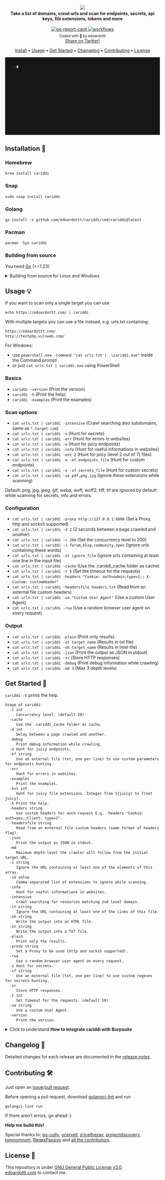 <p align="center">
  <img src="https://github.com/edoardottt/images/blob/main/cariddi/logo.png"><br>
  <b>Take a list of domains, crawl urls and scan for endpoints, secrets, api keys, file extensions, tokens and more</b><br>
  <br>
  <!-- go-report-card -->
  <a href="https://goreportcard.com/report/github.com/edoardottt/cariddi">
    <img src="https://goreportcard.com/badge/github.com/edoardottt/cariddi" alt="go-report-card" />
  </a>
  <!-- workflows -->
  <a href="https://github.com/edoardottt/cariddi/actions">
    <img src="https://github.com/edoardottt/cariddi/actions/workflows/go.yml/badge.svg?branch=main" alt="workflows" />
  </a>
  <br>
  <sub>
    Coded with 💙 by edoardottt
  </sub>
  <br>
  <!--Tweet button-->
  <a href="https://twitter.com/intent/tweet?url=https://github.com/edoardottt/cariddi&text=Take%20a%20list%20of%20domains,%20crawl%20urls%20and%20scan%20for%20endpoints,%20secrets,%20api%20keys,%20file%20extensions,%20tokens%20and%20more...%20%23network%20%23security%20%23infosec%20%23oss%20%23github%20%23bugbounty%20%23linux" target="_blank">Share on Twitter!
  </a>
</p>
<p align="center">
  <a href="#installation-">Install</a> •
  <a href="#usage-">Usage</a> •
  <a href="#get-started-">Get Started</a> •
  <a href="#changelog-">Changelog</a> •
  <a href="#contributing-">Contributing</a> •
  <a href="#license-">License</a>
</p>

<!--[![asciicast](https://asciinema.org/a/415989.svg)](https://asciinema.org/a/415989)-->

<p align="center">
  <img src="https://github.com/edoardottt/images/blob/main/cariddi/cariddi.gif">
</p>

Installation 📡
----------

### Homebrew

```console
brew install cariddi
```

### Snap

```console
sudo snap install cariddi
```

### Golang

```console
go install -v github.com/edoardottt/cariddi/cmd/cariddi@latest
```

### Pacman

```console
pacman -Syu cariddi
```

### Building from source

You need [Go](https://go.dev/) (>=1.23)

<details>
  <summary>Building from source for Linux and Windows</summary>

#### Linux

```console
git clone https://github.com/edoardottt/cariddi.git
cd cariddi
go get ./...
make linux # (to install)
make unlinux # (to uninstall)
```

One-liner: `git clone https://github.com/edoardottt/cariddi.git && cd cariddi && go get ./... && make linux`

#### Windows 

Note that the executable works only in cariddi folder.

```console
git clone https://github.com/edoardottt/cariddi.git
cd cariddi
go get ./...
.\make.bat windows # (to install)
.\make.bat unwindows # (to uninstall)
```

</details>

Usage 💡
----------

If you want to scan only a single target you can use

```console
echo https://edoardottt.com/ | cariddi
```

With multiple targets you can use a file instead, e.g. urls.txt containing:

```console
https://edoardottt.com/
http://testphp.vulnweb.com/
```

For Windows:

- use `powershell.exe -Command "cat urls.txt | .\cariddi.exe"` inside the Command prompt
- or just `cat urls.txt | cariddi.exe` using PowerShell

### Basics

- `cariddi -version` (Print the version)
- `cariddi -h` (Print the help)
- `cariddi -examples` (Print the examples)

### Scan options

- `cat urls.txt | cariddi -intensive` (Crawl searching also subdomains, same as `*.target.com`)
- `cat urls.txt | cariddi -s` (Hunt for secrets)
- `cat urls.txt | cariddi -err` (Hunt for errors in websites)
- `cat urls.txt | cariddi -e` (Hunt for juicy endpoints)
- `cat urls.txt | cariddi -info` (Hunt for useful informations in websites)
- `cat urls.txt | cariddi -ext 2` (Hunt for juicy (level 2 out of 7) files)
- `cat urls.txt | cariddi -e -ef endpoints_file` (Hunt for custom endpoints)
- `cat urls.txt | cariddi -s -sf secrets_file` (Hunt for custom secrets)
- `cat urls.txt | cariddi -ie pdf,png,jpg` (Ignore these extensions while scanning)

Default: png, jpg, jpeg, gif, webp, woff, woff2, tiff, tif are ignored by default while scanning for secrets, info and errors.

### Configuration

- `cat urls.txt | cariddi -proxy http://127.0.0.1:8080` (Set a Proxy, http and socks5 supported)
- `cat urls.txt | cariddi -d 2` (2 seconds between a page crawled and another)
- `cat urls.txt | cariddi -c 200` (Set the concurrency level to 200)
- `cat urls.txt | cariddi -i forum,blog,community,open` (Ignore urls containing these words)
- `cat urls.txt | cariddi -it ignore_file` (Ignore urls containing at least one line in the input file)
- `cat urls.txt | cariddi -cache` (Use the .cariddi_cache folder as cache)
- `cat urls.txt | cariddi -t 5` (Set the timeout for the requests)
- `cat urls.txt | cariddi -headers "Cookie: auth=admin;type=2;; X-Custom: customHeader"`
- `cat urls.txt | cariddi -headersfile headers.txt` (Read from an external file custom headers)
- `cat urls.txt | cariddi -ua "Custom User Agent"` (Use a custom User Agent)
- `cat urls.txt | cariddi -rua` (Use a random browser user agent on every request)

### Output

- `cat urls.txt | cariddi -plain` (Print only results)
- `cat urls.txt | cariddi -ot target_name` (Results in txt file)
- `cat urls.txt | cariddi -oh target_name` (Results in html file)
- `cat urls.txt | cariddi -json` (Print the output as JSON in stdout)
- `cat urls.txt | cariddi -sr` (Store HTTP responses)
- `cat urls.txt | cariddi -debug` (Print debug information while crawling)
- `cat urls.txt | cariddi -md 3` (Max 3 depth levels)

Get Started 🎉
----------

`cariddi -h` prints the help.

```console
Usage of cariddi:
  -c int
     Concurrency level. (default 20)
  -cache
     Use the .cariddi_cache folder as cache.
  -d int
     Delay between a page crawled and another.
  -debug
     Print debug information while crawling.
  -e Hunt for juicy endpoints.
  -ef string
     Use an external file (txt, one per line) to use custom parameters for endpoints hunting.
  -err
     Hunt for errors in websites.
  -examples
     Print the examples.
  -ext int
     Hunt for juicy file extensions. Integer from 1(juicy) to 7(not juicy).
  -h Print the help.
  -headers string
     Use custom headers for each request E.g. -headers "Cookie: auth=yes;;Client: type=2".
  -headersfile string
     Read from an external file custom headers (same format of headers flag).
  -json
     Print the output as JSON in stdout.
  -md
     Maximum depth level the crawler will follow from the initial target URL.
  -i string
     Ignore the URL containing at least one of the elements of this array.
  -ie value
     Comma-separated list of extensions to ignore while scanning.
  -info
     Hunt for useful informations in websites.
  -intensive
     Crawl searching for resources matching 2nd level domain.
  -it string
     Ignore the URL containing at least one of the lines of this file.
  -oh string
     Write the output into an HTML file.
  -ot string
     Write the output into a TXT file.
  -plain
     Print only the results.
  -proxy string
     Set a Proxy to be used (http and socks5 supported).
  -rua
     Use a random browser user agent on every request.
  -s Hunt for secrets.
  -sf string
     Use an external file (txt, one per line) to use custom regexes for secrets hunting.
  -sr
     Store HTTP responses.
  -t int
     Set timeout for the requests. (default 10)
  -ua string
     Use a custom User Agent.
  -version
     Print the version.
```

<details>
  <summary>Click to understand <strong>How to integrate cariddi with Burpsuite</strong></summary>

   Normally you use Burpsuite within your browser, so you just have to trust the burpsuite's certificate in the browser and you're done.  
   In order to use cariddi with the BurpSuite proxy you should do some steps further.  

   If you try to use cariddi with the option `-proxy http://127.0.0.1:8080` you will find this error in the burpsuite error log section:  

   ```bash
   Received fatal alert: bad_certificate (or something similar related to the certificate).
   ```

   To make cariddi working fine with Burpsuite you have also to trust the certificate within your entire pc, not just only the browser. These are the steps you have to follow:

   Go to Proxy tab in Bupsuite, then Options. Click on the CA Certificate button and export Certificate in DER format  

   ```bash
   openssl x509 -in burp.der -inform DER -out burp.pem -outform PEM
   sudo chown root:root burp.pem
   sudo chmod 644 burp.pem
   sudo cp burp.pem /usr/local/share/ca-certificates/
   sudo c_rehash
   cd /etc/ssl/certs/
   sudo ln -s /usr/local/share/ca-certificates/burp.pem
   sudo c_rehash .
   ```

   Source: Trust Burp Proxy certificate in Debian/Ubuntu  

   After these steps, in order to use cariddi with Burpsuite you have to:  

   1. Open Burpsuite, making sure that the proxy is listening.  
   2. Use cariddi with the flag `-proxy http://127.0.0.1:8080`.  
   3. You will see that requests and responses will be logged in Burpsuite.

</details>

Changelog 📌
-------

Detailed changes for each release are documented in the [release notes](https://github.com/edoardottt/cariddi/releases).

Contributing 🛠
-------

Just open an [issue](https://github.com/edoardottt/cariddi/issues)/[pull request](https://github.com/edoardottt/cariddi/pulls).

Before opening a pull request, download [golangci-lint](https://golangci-lint.run/usage/install/) and run

```console
golangci-lint run
```

If there aren't errors, go ahead :)

**Help me build this!**

Special thanks to: [go-colly](http://go-colly.org/), [ocervell](https://github.com/ocervell), [zricethezav](https://github.com/gitleaks/gitleaks/blob/master/config/gitleaks.toml), [projectdiscovery](https://github.com/projectdiscovery/nuclei-templates/tree/master/file/keys), [tomnomnom](https://github.com/tomnomnom/gf/tree/master/examples), [RegexPassive](https://github.com/hahwul/RegexPassive) and [all the contributors](https://github.com/edoardottt/cariddi/graphs/contributors).

License 📝
-------

This repository is under [GNU General Public License v3.0](https://github.com/edoardottt/cariddi/blob/main/LICENSE).  
[edoardottt.com](https://edoardottt.com/) to contact me.
